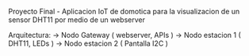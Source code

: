Proyecto Final - Aplicacion IoT de domotica para la visualizacion de un sensor DHT11 por medio de un webserver

Arquitectura:
  -> Nodo Gateway ( webserver, APIs )
  -> Nodo estacion 1 ( DHT11, LEDs )
  -> Nodo estacion 2 ( Pantalla I2C )
